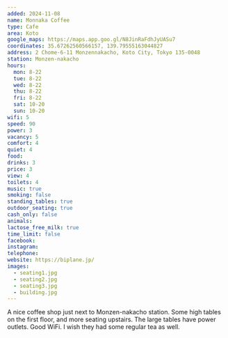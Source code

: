 ```yaml
---
added: 2024-11-08
name: Monnaka Coffee
type: Cafe
area: Koto
google_maps: https://maps.app.goo.gl/N8JinRaFdhJyUASu7
coordinates: 35.67262560566157, 139.79555163044827
address: 2 Chome-6-11 Monzennakacho, Koto City, Tokyo 135-0048
station: Monzen-nakacho
hours:
  mon: 8-22
  tue: 8-22
  wed: 8-22
  thu: 8-22
  fri: 8-22
  sat: 10-20
  sun: 10-20
wifi: 5
speed: 90
power: 3
vacancy: 5
comfort: 4
quiet: 4
food: 
drinks: 3
price: 3
view: 4
toilets: 4
music: true
smoking: false
standing_tables: true
outdoor_seating: true
cash_only: false
animals: 
lactose_free_milk: true
time_limit: false
facebook: 
instagram: 
telephone: 
website: https://biplane.jp/
images:
  - seating1.jpg
  - seating2.jpg
  - seating3.jpg
  - building.jpg
---
```


A nice coffee shop just next to Monzen-nakacho station. Some high tables on the first floor, and more seating upstairs. The large tables have power outlets. Good WiFi. I wish they had some regular tea as well.
